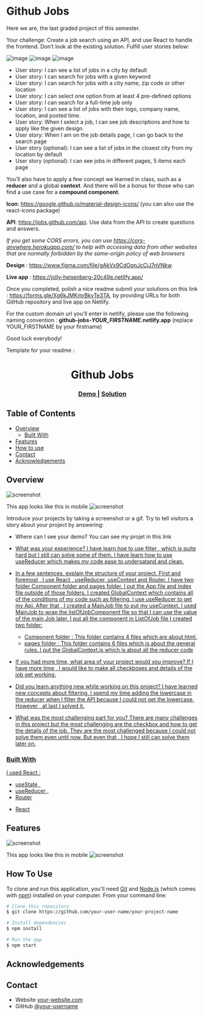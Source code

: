 # Github Jobs

Here we are, the last graded project of this semester.

Your challenge: Create a job search using an API, and use React to handle the frontend. Don’t look at the existing solution. Fulfill user stories below:

![image](./assets/1.png)
![image](./assets/2.png)
![image](./assets/3.png)

- User story: I can see a list of jobs in a city by default
- User story: I can search for jobs with a given keyword
- User story: I can search for jobs with a city name, zip code or other location
- User story: I can select one option from at least 4 pre-defined options
- User story: I can search for a full-time job only
- User story: I can see a list of jobs with their logo, company name, location, and posted time.
- User story: When I select a job, I can see job descriptions and how to apply like the given design.
- User story: When I am on the job details page, I can go back to the search page
- User story (optional): I can see a list of jobs in the closest city from my location by default
- User story (optional): I can see jobs in different pages, 5 items each page

You’ll also have to apply a few concept we learned in class, such as a **reducer** and a global **context**. And there will be a bonus for those who can find a use case for a **compound component**.

**Icon**: https://google.github.io/material-design-icons/ (you can also use the react-icons package)

**API**: https://jobs.github.com/api. Use data from the API to create questions and answers.

*If you get some CORS errors, you can use https://cors-anywhere.herokuapp.com/ to help with accessing data from other websites that are normally forbidden by the same-origin policy of web browsers*

**Design** : https://www.figma.com/file/gAkVx9CdOqnJcCjJ7nVNkw

**Live app** : https://jolly-heisenberg-20c49e.netlify.app/

Once you completed, polish a nice readme submit your solutions on this link : https://forms.gle/Xg6kJMKmrBkyTe3TA, by providing URLs for both GitHub repository and live app on Netlify.

For the custom domain url you'll enter in netlify, please use the following naming convention : **github-jobs-_YOUR_FIRSTNAME_.netlify.app** (replace YOUR_FIRSTNAME by your firstname)

Good luck everybody!

Template for your readme :

<!-- Please update value in the {}  -->

<h1 align="center">Github Jobs</h1>

<div align="center">
  <h3>
    <a href="https://objective-cori-42d782.netlify.app/">
      Demo
    </a>
    <span> | </span>
    <a href="https://github.com/bakozetra/github-jobs">
      Solution
    </a>
  </h3>
</div>

<!-- TABLE OF CONTENTS -->

## Table of Contents

-   [Overview](#overview)
    -   [Built With](#built-with)
-   [Features](#features)
-   [How to use](#how-to-use)
-   [Contact](#contact)
-   [Acknowledgements](#acknowledgements)

<!-- OVERVIEW -->

## Overview
 
![screenshot](./assets/job.png)

This app looks like this in mobile 
![screenshot](./assets/jobs.png)

Introduce your projects by taking a screenshot or a gif. Try to tell visitors a story about your project by answering:

-   Where can I see your demo?
You can see my projet in this link <a href="https://objective-cori-42d782.netlify.app/"/>
-   What was your experience?
I have learn hoe to use filter , which is quite hard but I still can solve some of them. I have learn how to use useReducer which makes my code ease to undersatand and clean.

-   In a few sentences, explain the structure of your project.
  First and foremost , I use React , useReducer, useContext and Router. I have two folder Component folder and pages folder. I put the App file and index file outside of those folders. I created GlobalContext which contains all of the conditions of my code such as filtering. I use useReducer to get my Api. After that , I created a MainJob file to put my useContext. I used MainJob to wrap the listOfJobComponent file so that I can use the value of the main Job later. I put all the component in ListOfJob file 
   I created two folder: 
       - Component folder :
       This folder contains 4 files which are about html.
       - pages folder : 
       This folder contains 6 files which is about the general rules. 
       I put the GlobalContext.js which is about all the reducer code


-   If you had more time, what area of your project would you improve?
 If I have more time , I would like to make all checkboxes  and details  of the job get working.
 
-   Did you learn anything new while working on this project?
I have learned new concepts about filtering. I spend my time adding the lowercase in the reducer when I filter the API because I could not get the lowercase. However , at last I solved it.

-   What was the most challenging part for you?
There are many challenges in this project but the most challenging are  the checkbox and how to get the details of the job. They are the most challenged because I could not solve them even until now. But even that , I hope I still can solve them later on.


### Built With

 I used React : 
 - useState ,
 - useReducer , 
 - Router
<!-- This section should list any major frameworks that you built your project using. Here are a few examples.-->

-   [React](https://reactjs.org/)

## Features

![screenshot](./assets/job.png)

This app looks like this in mobile 
![screenshot](./assets/jobs.png)

## How To Use

<!-- Example: -->

To clone and run this application, you'll need [Git](https://git-scm.com) and [Node.js](https://nodejs.org/en/download/) (which comes with [npm](http://npmjs.com)) installed on your computer. From your command line:

```bash
# Clone this repository
$ git clone https://github.com/your-user-name/your-project-name

# Install dependencies
$ npm install

# Run the app
$ npm start
```

## Acknowledgements

<!-- This section should list any articles or add-ons/plugins that helps you to complete the project. This is optional but it will help you in the future. For example: -->

## Contact

-   Website [your-website.com](https://{your-web-site-link})
-   GitHub [@your-username](https://{github.com/your-usermame})
